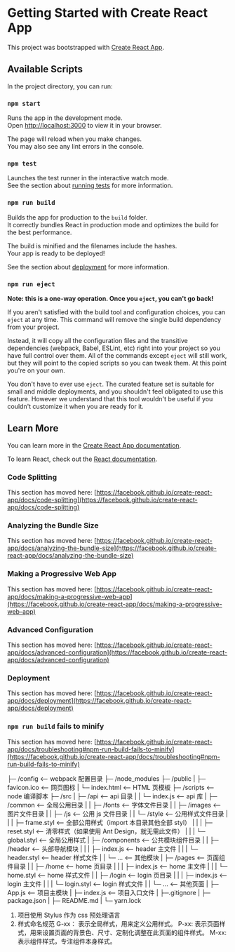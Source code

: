 # Getting Started with Create React App

This project was bootstrapped with [Create React App](https://github.com/facebook/create-react-app).

## Available Scripts

In the project directory, you can run:

### `npm start`

Runs the app in the development mode.\
Open [http://localhost:3000](http://localhost:3000) to view it in your browser.

The page will reload when you make changes.\
You may also see any lint errors in the console.

### `npm test`

Launches the test runner in the interactive watch mode.\
See the section about [running tests](https://facebook.github.io/create-react-app/docs/running-tests) for more information.

### `npm run build`

Builds the app for production to the `build` folder.\
It correctly bundles React in production mode and optimizes the build for the best performance.

The build is minified and the filenames include the hashes.\
Your app is ready to be deployed!

See the section about [deployment](https://facebook.github.io/create-react-app/docs/deployment) for more information.

### `npm run eject`

**Note: this is a one-way operation. Once you `eject`, you can't go back!**

If you aren't satisfied with the build tool and configuration choices, you can `eject` at any time. This command will remove the single build dependency from your project.

Instead, it will copy all the configuration files and the transitive dependencies (webpack, Babel, ESLint, etc) right into your project so you have full control over them. All of the commands except `eject` will still work, but they will point to the copied scripts so you can tweak them. At this point you're on your own.

You don't have to ever use `eject`. The curated feature set is suitable for small and middle deployments, and you shouldn't feel obligated to use this feature. However we understand that this tool wouldn't be useful if you couldn't customize it when you are ready for it.

## Learn More

You can learn more in the [Create React App documentation](https://facebook.github.io/create-react-app/docs/getting-started).

To learn React, check out the [React documentation](https://reactjs.org/).

### Code Splitting

This section has moved here: [https://facebook.github.io/create-react-app/docs/code-splitting](https://facebook.github.io/create-react-app/docs/code-splitting)

### Analyzing the Bundle Size

This section has moved here: [https://facebook.github.io/create-react-app/docs/analyzing-the-bundle-size](https://facebook.github.io/create-react-app/docs/analyzing-the-bundle-size)

### Making a Progressive Web App

This section has moved here: [https://facebook.github.io/create-react-app/docs/making-a-progressive-web-app](https://facebook.github.io/create-react-app/docs/making-a-progressive-web-app)

### Advanced Configuration

This section has moved here: [https://facebook.github.io/create-react-app/docs/advanced-configuration](https://facebook.github.io/create-react-app/docs/advanced-configuration)

### Deployment

This section has moved here: [https://facebook.github.io/create-react-app/docs/deployment](https://facebook.github.io/create-react-app/docs/deployment)

### `npm run build` fails to minify

This section has moved here: [https://facebook.github.io/create-react-app/docs/troubleshooting#npm-run-build-fails-to-minify](https://facebook.github.io/create-react-app/docs/troubleshooting#npm-run-build-fails-to-minify)

├─ /config <-- webpack 配置目录
├─ /node_modules
├─ /public
| ├─ favicon.ico <-- 网页图标
| └─ index.html <-- HTML 页模板
├─ /scripts <-- node 编译脚本
├─ /src
| ├─ /api <-- api 目录
| | └─ index.js <-- api 库
| ├─ /common <-- 全局公用目录
| | ├─ /fonts <-- 字体文件目录
| | ├─ /images <-- 图片文件目录
| | ├─ /js <-- 公用 js 文件目录
| | └─ /style <-- 公用样式文件目录
| | | ├─ frame.styl <-- 全部公用样式（import 本目录其他全部 styl）
| | | ├─ reset.styl <-- 清零样式（如果使用 Ant Design，就无需此文件）
| | | └─ global.styl <-- 全局公用样式
| ├─ /components <-- 公共模块组件目录
| | ├─ /header <-- 头部导航模块
| | | ├─ index.js <-- header 主文件
| | | └─ header.styl <-- header 样式文件
| | └─ ... <-- 其他模块
| ├─ /pages <-- 页面组件目录
| | ├─ /home <-- home 页目录
| | | ├─ index.js <-- home 主文件
| | | └─ home.styl <-- home 样式文件
| | ├─ /login <-- login 页目录
| | | ├─ index.js <-- login 主文件
| | | └─ login.styl <-- login 样式文件
| | └─ ... <-- 其他页面
| ├─ App.js <-- 项目主模块
| ├─ index.js <-- 项目入口文件
| ├─.gitignore
| ├─ package.json
| ├─ README.md
| └─ yarn.lock

1. 项目使用 Stylus 作为 css 预处理语言
2. 样式命名规范
   G-xx： 表示全局样式，用来定义公用样式。
   P-xx: 表示页面样式，用来设置页面的背景色、尺寸、定制化调整在此页面的组件样式。
   M-xx: 表示组件样式，专注组件本身样式。
